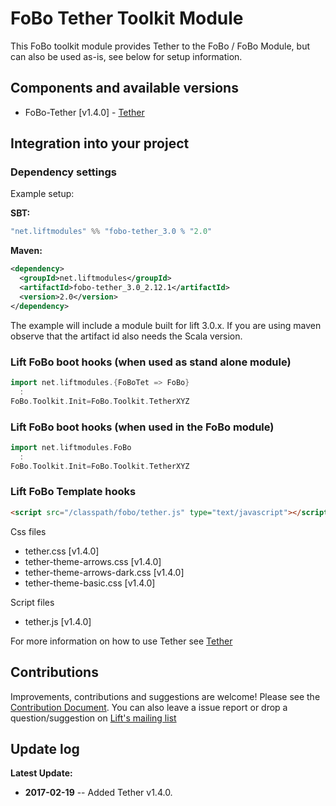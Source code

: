 # FoBo Tether Toolkit Module

This FoBo toolkit module provides Tether to the FoBo / FoBo Module, 
but can also be used as-is, see below for setup information. 

## Components and available versions

- FoBo-Tether [v1.4.0] - [Tether](http://tether.io/) 

## Integration into your project 

### Dependency settings

Example setup:

**SBT:**
```scala
"net.liftmodules" %% "fobo-tether_3.0 % "2.0"
```
**Maven:**
```xml
<dependency>
  <groupId>net.liftmodules</groupId>
  <artifactId>fobo-tether_3.0_2.12.1</artifactId>
  <version>2.0</version>
</dependency>
```
The example will include a module built for lift 3.0.x. 
If you are using maven observe that the artifact id also needs the Scala version.

### Lift FoBo boot hooks (when used as stand alone module)
```scala
import net.liftmodules.{FoBoTet => FoBo}
  :
FoBo.Toolkit.Init=FoBo.Toolkit.TetherXYZ 
```
### Lift FoBo boot hooks (when used in the FoBo module)
```scala
import net.liftmodules.FoBo 
  :
FoBo.Toolkit.Init=FoBo.Toolkit.TetherXYZ 
```
### Lift FoBo Template hooks
```html
<script src="/classpath/fobo/tether.js" type="text/javascript"></script>
```
Css files

- tether.css [v1.4.0]
- tether-theme-arrows.css [v1.4.0]
- tether-theme-arrows-dark.css [v1.4.0]
- tether-theme-basic.css [v1.4.0]

Script files

- tether.js [v1.4.0]

For more information on how to use Tether see [Tether](http://tether.io/)

## Contributions

Improvements, contributions and suggestions are welcome! Please see the [Contribution Document](https://github.com/karma4u101/FoBo/blob/master/CONTRIBUTING.md). You can also leave a issue report or drop a question/suggestion on [Lift's mailing list](http://groups.google.com/group/liftweb/) 

## Update log

**Latest Update:**
- **2017-02-19** -- Added Tether v1.4.0.




